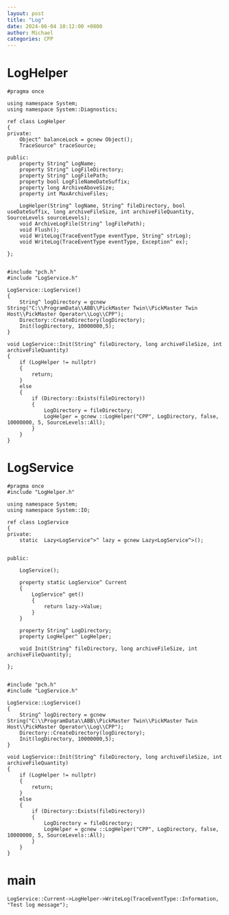 ```yaml
---
layout: post
title: "Log"
date: 2024-06-04 10:12:00 +0800
author: Michael
categories: CPP
---
```



# LogHelper

    #pragma once

    using namespace System;
    using namespace System::Diagnostics;

    ref class LogHelper
    {
    private:
        Object^ balanceLock = gcnew Object();
        TraceSource^ traceSource;

    public:
        property String^ LogName;
        property String^ LogFileDirectory;
        property String^ LogFilePath;
        property bool LogFileNameDateSuffix;
        property long ArchiveAboveSize;
        property int MaxArchiveFiles;

        LogHelper(String^ logName, String^ fileDirectory, bool useDateSuffix, long archiveFileSize, int archiveFileQuantity, SourceLevels sourceLevels);
        void ArchiveLogFile(String^ logFilePath);
        void Flush();
        void WriteLog(TraceEventType eventType, String^ strLog);
        void WriteLog(TraceEventType eventType, Exception^ ex);

    };


    #include "pch.h"
    #include "LogService.h"

    LogService::LogService()
    {
        String^ logDirectory = gcnew String("C:\\ProgramData\\ABB\\PickMaster Twin\\PickMaster Twin Host\\PickMaster Operator\\Log\\CPP");
        Directory::CreateDirectory(logDirectory);
        Init(logDirectory, 10000000,5);
    }

    void LogService::Init(String^ fileDirectory, long archiveFileSize, int archiveFileQuantity)
    {
        if (LogHelper != nullptr)
        {
            return;
        }
        else
        {
            if (Directory::Exists(fileDirectory))
            {
                LogDirectory = fileDirectory;
                LogHelper = gcnew ::LogHelper("CPP", LogDirectory, false, 10000000, 5, SourceLevels::All);
            }
        }
    }

# LogService

    #pragma once
    #include "LogHelper.h"

    using namespace System;
    using namespace System::IO;

    ref class LogService
    {
    private:
        static  Lazy<LogService^>^ lazy = gcnew Lazy<LogService^>();
    

    public:

        LogService();

        property static LogService^ Current
        {
            LogService^ get()
            {
                return lazy->Value;
            }
        }

        property String^ LogDirectory;
        property LogHelper^ LogHelper;

        void Init(String^ fileDirectory, long archiveFileSize, int archiveFileQuantity);

    };


    #include "pch.h"
    #include "LogService.h"

    LogService::LogService()
    {
        String^ logDirectory = gcnew String("C:\\ProgramData\\ABB\\PickMaster Twin\\PickMaster Twin Host\\PickMaster Operator\\Log\\CPP");
        Directory::CreateDirectory(logDirectory);
        Init(logDirectory, 10000000,5);
    }

    void LogService::Init(String^ fileDirectory, long archiveFileSize, int archiveFileQuantity)
    {
        if (LogHelper != nullptr)
        {
            return;
        }
        else
        {
            if (Directory::Exists(fileDirectory))
            {
                LogDirectory = fileDirectory;
                LogHelper = gcnew ::LogHelper("CPP", LogDirectory, false, 10000000, 5, SourceLevels::All);
            }
        }
    }

# main

    LogService::Current->LogHelper->WriteLog(TraceEventType::Information, "Test log message");